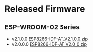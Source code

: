 Released Firmware
=================

## ESP-WROOM-02 Series

- v2.1.0.0 [ESP8266-IDF-AT_V2.1.0.0.zip](https://download.espressif.com/esp_at/firmware/ESP8266/ESP8266-IDF-AT_V2.1.0.0.zip)
- v2.0.0.0 [ESP8266-IDF-AT_V2.0_0.zip](https://download.espressif.com/esp_at/firmware/ESP8266/ESP8266-IDF-AT_V2.0_0.zip)


